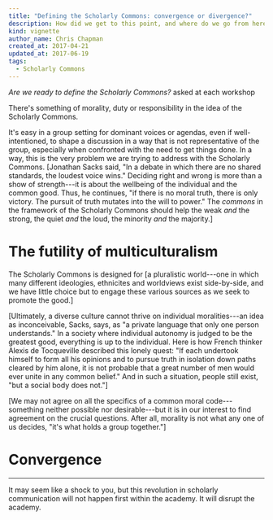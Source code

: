 ```yaml
---
title: "Defining the Scholarly Commons: convergence or divergence?"
description: How did we get to this point, and where do we go from here?
kind: vignette
author_name: Chris Chapman
created_at: 2017-04-21
updated_at: 2017-06-19
tags:
  - Scholarly Commons
---
```


_Are we ready to define the Scholarly Commons?_ asked at each workshop

There's something of morality, duty or responsibility in the idea of the
Scholarly Commons.

It's easy in a group setting for dominant voices or agendas, even if
well-intentioned, to shape a discussion in a way that is not representative of
the group, especially when confronted with the need to get things done. In a
way, this is the very problem we are trying to address with the Scholarly
Commons. [Jonathan Sacks said, "In a debate in which there are no shared
standards, the loudest voice wins." Deciding right and wrong is more than a
show of strength---it is about the wellbeing of the individual and the common
good. Thus, he continues, "if there is no moral truth, there is only victory.
The pursuit of truth mutates into the will to power." The _commons_ in the
framework of the Scholarly Commons should help the weak _and_ the strong, the
quiet _and_ the loud, the minority _and_ the majority.]

# The futility of multiculturalism

The Scholarly Commons is designed for [a pluralistic world---one in which many
different ideologies, ethnicites and worldviews exist side-by-side, and we have
little choice but to engage these various sources as we seek to promote the
good.]

[Ultimately, a diverse culture cannot thrive on individual moralities---an idea
as inconceivable, Sacks, says, as "a private language that only one person
understands." In a society where individual autonomy is judged to be the
greatest good, everything is up to the individual. Here is how French thinker
Alexis de Tocqueville described this lonely quest: "If each undertook himself
to form all his opinions and to pursue truth in isolation down paths cleared by
him alone, it is not probable that a great number of men would ever unite in
any common belief." And in such a situation, people still exist, "but a social
body does not."]

[We may not agree on all the specifics of a common moral code---something
neither possible nor desirable---but it is in our interest to find agreement on
the crucial questions. After all, morality is not what any one of us decides,
"it's what holds a group together."]

# Convergence

---

It may seem like a shock to you, but this revolution in scholarly communication
will not happen first within the academy. It will disrupt the academy.

[common moral framework]: <http://www.mormonnewsroom.org/article/quest-common-moral-framework>
